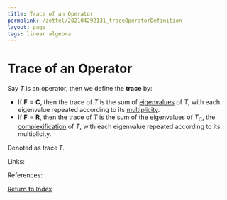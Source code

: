 ```yaml
---
title: Trace of an Operator
permalink: /zettel/202104292131_traceOperatorDefinition
layout: page
tags: linear algebra
---
```

# Trace of an Operator

Say $T$ is an operator, then we define the **trace** by:

- If $\mathbf{F} = \mathbf{C}$, then the trace of $T$ is the sum of [eigenvalues](202102120912_eigenvalueDefinition) of $T$, with
each eigenvalue repeated according to its [multiplicity](202104241520_multiplictyDefinitionEigenvalue).
- If $\mathbf{F} = \mathbf{R}$, then the trace of $T$ is the sum of the eigenvalues of $T_C$, the [complexification](202104251532_complexificationOperator) of
$T$, with each eigenvalue repeated according to its multiplicity.

Denoted as $\mathrm{trace} \, T$.

Links: 

References: 

[Return to Index](index)